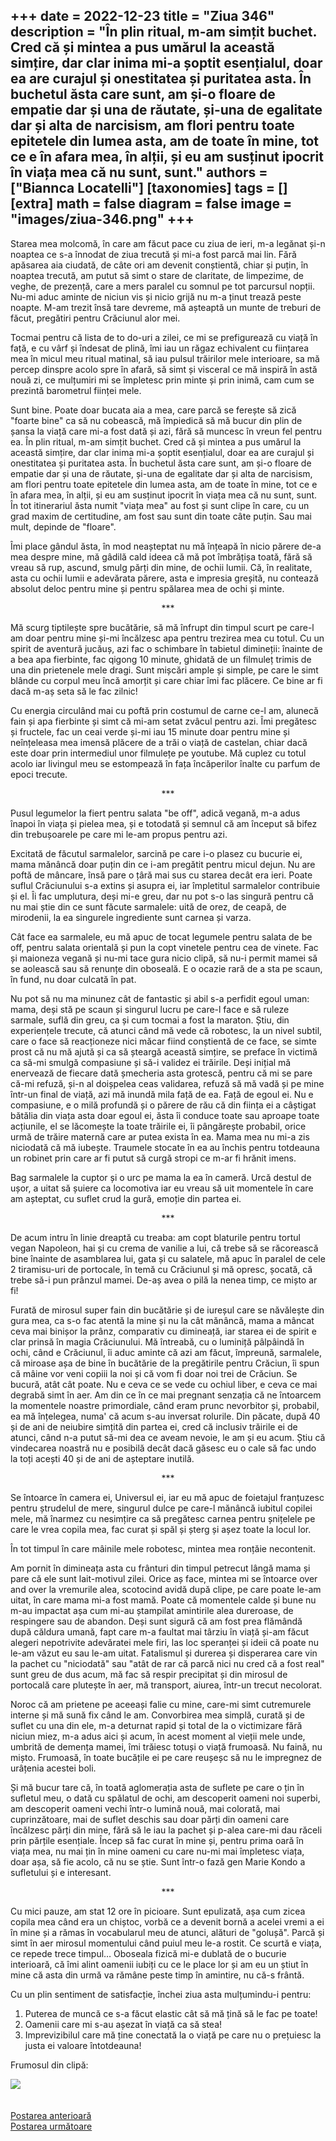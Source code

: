 
+++
date = 2022-12-23
title = "Ziua 346"
description = "În plin ritual, m-am simțit buchet. Cred că și mintea a pus umărul la această simțire, dar clar inima mi-a șoptit esențialul, doar ea are curajul și onestitatea și puritatea asta. În buchetul ăsta care sunt, am și-o floare de empatie dar și una de răutate, și-una de egalitate dar și alta de narcisism, am flori pentru toate epitetele din lumea asta, am de toate în mine, tot ce e în afara mea, în alții, și eu am susținut ipocrit în viața mea că nu sunt, sunt."
authors = ["Biannca Locatelli"]
[taxonomies]
tags = []
[extra]
math = false
diagram = false
image = "images/ziua-346.png"
+++
---

Starea mea molcomă, în care am făcut pace cu ziua de ieri, m-a legănat și-n noaptea ce s-a înnodat de ziua trecută și mi-a fost parcă mai lin. Fără apăsarea aia ciudată, de câte ori am devenit conștientă, chiar și puțin, în noaptea trecută, am putut să simt o stare de claritate, de limpezime, de veghe, de prezență, care a mers paralel cu somnul pe tot parcursul nopții. Nu-mi aduc aminte de niciun vis și nicio grijă nu m-a ținut trează peste noapte. M-am trezit însă tare devreme, mă așteaptă un munte de treburi de făcut, pregătiri pentru Crăciunul alor mei.

Tocmai pentru că lista de to do-uri a zilei, ce mi se prefigurează cu viață în față, e cu vârf și îndesat de plină, îmi iau un răgaz echivalent cu ființarea mea în micul meu ritual matinal, să iau pulsul trăirilor mele interioare, sa mă percep dinspre acolo spre în afară, să simt și visceral ce mă inspiră în astă nouă zi, ce mulțumiri mi se împletesc prin minte și prin inimă, cam cum se prezintă barometrul ființei mele.

Sunt bine. Poate doar bucata aia a mea, care parcă se ferește să zică "foarte bine" ca să nu cobească, mă împiedică să mă bucur din plin de șansa la viață care mi-a fost dată și azi, fără să muncesc în vreun fel pentru ea. În plin ritual, m-am simțit buchet. Cred că și mintea a pus umărul la această simțire, dar clar inima mi-a șoptit esențialul, doar ea are curajul și onestitatea și puritatea asta. În buchetul ăsta care sunt, am și-o floare de empatie dar și una de răutate, și-una de egalitate dar și alta de narcisism, am flori pentru toate epitetele din lumea asta, am de toate în mine, tot ce e în afara mea, în alții, și eu am susținut ipocrit în viața mea că nu sunt, sunt. În tot itinerariul ăsta numit "viața mea" au fost și sunt clipe în care, cu un grad maxim de certitudine, am fost sau sunt din toate câte puțin. Sau mai mult, depinde de "floare".

Îmi place gândul ăsta, în mod neașteptat nu mă înțeapă în nicio părere de-a mea despre mine, mă gâdilă cald ideea că mă pot îmbrățișa toată, fără să vreau să rup, ascund, smulg părți din mine, de ochii lumii. Că, în realitate, asta cu ochii lumii e adevărata părere, asta e impresia greșită, nu contează absolut deloc pentru mine și pentru spălarea mea de ochi și minte.

<p style="text-align: center;">***</p>

Mă scurg tiptilește spre bucătărie, să mă înfrupt din timpul scurt pe care-l am doar pentru mine și-mi încălzesc apa pentru trezirea mea cu totul. Cu un spirit de aventură jucăuș, azi fac o schimbare în tabietul dimineții: înainte de a bea apa fierbinte, fac qigong 10 minute, ghidată de un filmuleț trimis de una din prietenele mele dragi. Sunt mișcări ample și simple, pe care le simt blânde cu corpul meu încă amorțit și care chiar îmi fac plăcere. Ce bine ar fi dacă m-aș seta să le fac zilnic!

Cu energia circulând mai cu poftă prin costumul de carne ce-l am, alunecă fain și apa fierbinte și simt că mi-am setat zvâcul pentru azi. Îmi pregătesc și fructele, fac un ceai verde și-mi iau 15 minute doar pentru mine și neînțeleasa mea imensă plăcere de a trăi o viață de castelan, chiar dacă este doar prin intermediul unor filmulețe pe youtube. Mă cuplez cu totul acolo iar livingul meu se estompează în fața încăperilor înalte cu parfum de epoci trecute.

<p style="text-align: center;">***</p>

Pusul legumelor la fiert pentru salata "be off", adică vegană, m-a adus înapoi în viața și pielea mea, și e totodată și semnul că am început să bifez din trebușoarele pe care mi le-am propus pentru azi.

Excitată de făcutul sarmalelor, sarcină pe care i-o plasez cu bucurie ei, mama mănâncă doar puțin din ce i-am pregătit pentru micul dejun. Nu are poftă de mâncare, însă pare o țâră mai sus cu starea decât era ieri. Poate suflul Crăciunului s-a extins și asupra ei, iar împletitul sarmalelor contribuie și el. Îi fac umplutura, deși mi-e greu, dar nu pot s-o las singură pentru că nu mai știe din ce sunt făcute sarmalele: uită de orez, de ceapă, de mirodenii, la ea singurele ingrediente sunt carnea și varza.

Cât face ea sarmalele, eu mă apuc de tocat legumele pentru salata de be off, pentru salata orientală și pun la copt vinetele pentru cea de vinete. Fac și maioneza vegană și nu-mi tace gura nicio clipă, să nu-i permit mamei să se aolească sau să renunțe din oboseală. E o ocazie rară de a sta pe scaun, în fund, nu doar culcată în pat.

Nu pot să nu ma minunez cât de fantastic și abil s-a perfidit egoul uman: mama, deși stă pe scaun și singurul lucru pe care-l face e să ruleze sarmale, suflă din greu, ca și cum tocmai a fost la maraton. Știu, din experiențele trecute, că atunci când mă vede că robotesc, la un nivel subtil, care o face să reacționeze nici măcar fiind conștientă de ce face, se simte prost că nu mă ajută și ca să șteargă această simțire, se preface în victimă ca să-mi smulgă compasiune și să-i validez ei trăirile. Deși inițial mă enervează de fiecare dată șmecheria asta grotescă, pentru că mi se pare că-mi refuză, și-n al doișpelea ceas validarea, refuză să mă vadă și pe mine într-un final de viață, azi mă inundă mila față de ea. Față de egoul ei. Nu e compasiune, e o milă profundă și o părere de rău că din ființa ei a câștigat bătălia din viața asta doar egoul ei, ăsta îi conduce toate sau aproape toate acțiunile, el se lăcomește la toate trăirile ei, îi pângărește probabil, orice urmă de trăire maternă care ar putea exista în ea. Mama mea nu mi-a zis niciodată că mă iubește. Traumele stocate în ea au închis pentru totdeauna un robinet prin care ar fi putut să curgă stropi ce m-ar fi hrănit imens.

Bag sarmalele la cuptor și o urc pe mama la ea în cameră. Urcă destul de ușor, a uitat să șuiere ca locomotiva iar eu vreau să uit momentele în care am așteptat, cu suflet crud la gură, emoție din partea ei.

<p style="text-align: center;">***</p>

De acum intru în linie dreaptă cu treaba: am copt blaturile pentru tortul vegan Napoleon, hai și cu crema de vanilie a lui, că trebe să se răcorească bine înainte de asamblarea lui, gata și cu salatele, mă apuc în paralel de cele 2 tiramisu-uri de portocale, în temă cu Crăciunul și mă opresc, șocată, că trebe să-i pun prânzul mamei. De-aș avea o pilă la nenea timp, ce mișto ar fi!

Furată de mirosul super fain din bucătărie și de iureșul care se năvălește din gura mea, ca s-o fac atentă la mine și nu la cât mănâncă, mama a mâncat ceva mai binișor la prânz, comparativ cu dimineață, iar starea ei de spirit e clar prinsă în magia Crăciunului. Mă întreabă, cu o luminiță pâlpâindă în ochi, când e Crăciunul, îi aduc aminte că azi am făcut, împreună, sarmalele, că miroase așa de bine în bucătărie de la pregătirile pentru Crăciun, îi spun că mâine vor veni copiii la noi și că vom fi doar noi trei de Crăciun. Se bucură, atât cât poate. Nu e ceva ce se vede cu ochiul liber, e ceva ce mai degrabă simt în aer. Am din ce în ce mai pregnant senzația că ne întoarcem la momentele noastre primordiale, când eram prunc nevorbitor și, probabil, ea mă înțelegea, numa' că acum s-au inversat rolurile. Din păcate, după 40 și de ani de neiubire simțită din partea ei, cred că inclusiv trăirile ei de atunci, când n-a putut să-mi dea ce aveam nevoie, le am și eu acum. Știu că vindecarea noastră nu e posibilă decât dacă găsesc eu o cale să fac undo la toți acești 40 și de ani de așteptare inutilă.

<p style="text-align: center;">***</p>

Se întoarce în camera ei, Universul ei, iar eu mă apuc de foietajul franțuzesc pentru ștrudelul de mere, singurul dulce pe care-l mănâncă iubitul copilei mele, mă înarmez cu nesimțire ca să pregătesc carnea pentru șnițelele pe care le vrea copila mea, fac curat și spăl și șterg și așez toate la locul lor.

În tot timpul în care mâinile mele robotesc, mintea mea ronțăie necontenit.

Am pornit în dimineața asta cu frânturi din timpul petrecut lângă mama și pare că ele sunt lait-motivul zilei. Orice aș face, mintea mi se întoarce over and over la vremurile alea, scotocind avidă după clipe, pe care poate le-am uitat, în care mama mi-a fost mamă. Poate că momentele calde și bune nu m-au impactat așa cum mi-au ștampilat amintirile alea dureroase, de respingere sau de abandon. Deși sunt sigură că am fost prea flămândă după căldura umană, fapt care m-a faultat mai târziu în viață și-am făcut alegeri nepotrivite adevăratei mele firi, las loc speranței și ideii că poate nu le-am văzut eu sau le-am uitat. Fatalismul și durerea și disperarea care vin la pachet cu "niciodată" sau "atât de rar că parcă nici nu cred că a fost real" sunt greu de dus acum, mă fac să respir precipitat și din mirosul de portocală care plutește în aer, mă transport, aiurea, într-un trecut necolorat.

Noroc că am prietene pe aceeași falie cu mine, care-mi simt cutremurele interne și mă sună fix când le am. Convorbirea mea simplă, curată și de suflet cu una din ele, m-a deturnat rapid și total de la o victimizare fără niciun miez, m-a adus aici și acum, în acest moment al vieții mele unde, umbrită de demența mamei, îmi trăiesc totuși o viață frumoasă. Nu faină, nu mișto. Frumoasă, în toate bucățile ei pe care reușeșc să nu le impregnez de urâțenia acestei boli.

Și mă bucur tare că, în toată aglomerația asta de suflete pe care o țin în sufletul meu, o dată cu spălatul de ochi, am descoperit oameni noi superbi, am descoperit oameni vechi într-o lumină nouă, mai colorată, mai cuprinzătoare, mai de suflet deschis sau doar părți din oameni care încălzesc părți din mine, fără să le iau la pachet și p-alea care-mi dau răceli prin părțile esențiale. Încep să fac curat în mine și, pentru prima oară în viața mea, nu mai țin în mine oameni cu care nu-mi mai împletesc viața, doar așa, să fie acolo, că nu se știe. Sunt într-o fază gen Marie Kondo a sufletului și e interesant.

<p style="text-align: center;">***</p>

Cu mici pauze, am stat 12 ore în picioare. Sunt epulizată, așa cum zicea copila mea când era un chiștoc, vorbă ce a devenit bornă a acelei vremi a ei în mine și a rămas în vocabularul meu de atunci, alături de "golușă". Parcă și simt în aer mirosul momentului când puiul meu le-a rostit. Ce scurtă e viața, ce repede trece timpul… Oboseala fizică mi-e dublată de o bucurie interioară, că îmi alint oamenii iubiți cu ce le place lor și am eu un știut în mine că asta din urmă va rămâne peste timp în amintire, nu că-s frântă.

Cu un plin sentiment de satisfacție, închei ziua asta mulțumindu-i pentru:
1. Puterea de muncă ce s-a făcut elastic cât să mă țină să le fac pe toate!
2. Oamenii care mi s-au așezat în viață ca să stea!
3. Imprevizibilul care mă ține conectată la o viață pe care nu o prețuiesc la justa ei valoare întotdeauna!

Frumosul din clipă:

<div class="flex justify-center">
  <img src="images/346.jpeg" />
</div>

<br/>

<br/>

<div class="flex justify-between">
  <div>
    <a href="/blog/ziua-345/">Postarea anterioară</a>
  </div>
  <div>
    <a href="/blog/ziua-347/">Postarea următoare</a>
  </div>
</div>
